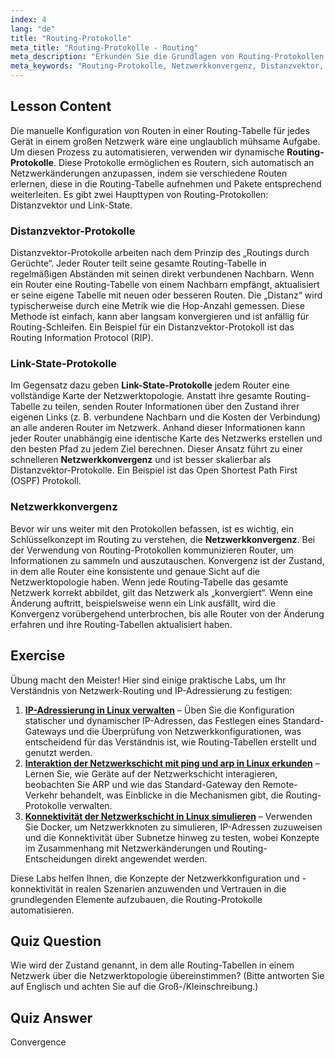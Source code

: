 ```yaml
---
index: 4
lang: "de"
title: "Routing-Protokolle"
meta_title: "Routing-Protokolle - Routing"
meta_description: "Erkunden Sie die Grundlagen von Routing-Protokollen im Linux-Netzwerk. Dieser Leitfaden behandelt Distanzvektor- und Link-State-Protokolle, Netzwerkkonvergenz und wie Router Routing-Tabellen erstellen und pflegen. Ein perfektes Tutorial für Anfänger."
meta_keywords: "Routing-Protokolle, Netzwerkkonvergenz, Distanzvektor, Link State, Linux-Netzwerk, Routing-Tabelle, Netzwerk-Tutorial, Anfänger-Leitfaden, Router-Kommunikation"
---
```


## Lesson Content

Die manuelle Konfiguration von Routen in einer Routing-Tabelle für jedes Gerät in einem großen Netzwerk wäre eine unglaublich mühsame Aufgabe. Um diesen Prozess zu automatisieren, verwenden wir dynamische **Routing-Protokolle**. Diese Protokolle ermöglichen es Routern, sich automatisch an Netzwerkänderungen anzupassen, indem sie verschiedene Routen erlernen, diese in die Routing-Tabelle aufnehmen und Pakete entsprechend weiterleiten. Es gibt zwei Haupttypen von Routing-Protokollen: Distanzvektor und Link-State.

### Distanzvektor-Protokolle

Distanzvektor-Protokolle arbeiten nach dem Prinzip des „Routings durch Gerüchte“. Jeder Router teilt seine gesamte Routing-Tabelle in regelmäßigen Abständen mit seinen direkt verbundenen Nachbarn. Wenn ein Router eine Routing-Tabelle von einem Nachbarn empfängt, aktualisiert er seine eigene Tabelle mit neuen oder besseren Routen. Die „Distanz“ wird typischerweise durch eine Metrik wie die Hop-Anzahl gemessen. Diese Methode ist einfach, kann aber langsam konvergieren und ist anfällig für Routing-Schleifen. Ein Beispiel für ein Distanzvektor-Protokoll ist das Routing Information Protocol (RIP).

### Link-State-Protokolle

Im Gegensatz dazu geben **Link-State-Protokolle** jedem Router eine vollständige Karte der Netzwerktopologie. Anstatt ihre gesamte Routing-Tabelle zu teilen, senden Router Informationen über den Zustand ihrer eigenen Links (z. B. verbundene Nachbarn und die Kosten der Verbindung) an alle anderen Router im Netzwerk. Anhand dieser Informationen kann jeder Router unabhängig eine identische Karte des Netzwerks erstellen und den besten Pfad zu jedem Ziel berechnen. Dieser Ansatz führt zu einer schnelleren **Netzwerkkonvergenz** und ist besser skalierbar als Distanzvektor-Protokolle. Ein Beispiel ist das Open Shortest Path First (OSPF) Protokoll.

### Netzwerkkonvergenz

Bevor wir uns weiter mit den Protokollen befassen, ist es wichtig, ein Schlüsselkonzept im Routing zu verstehen, die **Netzwerkkonvergenz**. Bei der Verwendung von Routing-Protokollen kommunizieren Router, um Informationen zu sammeln und auszutauschen. Konvergenz ist der Zustand, in dem alle Router eine konsistente und genaue Sicht auf die Netzwerktopologie haben. Wenn jede Routing-Tabelle das gesamte Netzwerk korrekt abbildet, gilt das Netzwerk als „konvergiert“. Wenn eine Änderung auftritt, beispielsweise wenn ein Link ausfällt, wird die Konvergenz vorübergehend unterbrochen, bis alle Router von der Änderung erfahren und ihre Routing-Tabellen aktualisiert haben.

## Exercise

Übung macht den Meister! Hier sind einige praktische Labs, um Ihr Verständnis von Netzwerk-Routing und IP-Adressierung zu festigen:

1.  **[IP-Adressierung in Linux verwalten](https://labex.io/de/labs/comptia-manage-ip-addressing-in-linux-592736)** – Üben Sie die Konfiguration statischer und dynamischer IP-Adressen, das Festlegen eines Standard-Gateways und die Überprüfung von Netzwerkkonfigurationen, was entscheidend für das Verständnis ist, wie Routing-Tabellen erstellt und genutzt werden.
2.  **[Interaktion der Netzwerkschicht mit ping und arp in Linux erkunden](https://labex.io/de/labs/comptia-explore-network-layer-interaction-with-ping-and-arp-in-linux-592746)** – Lernen Sie, wie Geräte auf der Netzwerkschicht interagieren, beobachten Sie ARP und wie das Standard-Gateway den Remote-Verkehr behandelt, was Einblicke in die Mechanismen gibt, die Routing-Protokolle verwalten.
3.  **[Konnektivität der Netzwerkschicht in Linux simulieren](https://labex.io/de/labs/comptia-simulate-network-layer-connectivity-in-linux-592752)** – Verwenden Sie Docker, um Netzwerkknoten zu simulieren, IP-Adressen zuzuweisen und die Konnektivität über Subnetze hinweg zu testen, wobei Konzepte im Zusammenhang mit Netzwerkänderungen und Routing-Entscheidungen direkt angewendet werden.

Diese Labs helfen Ihnen, die Konzepte der Netzwerkkonfiguration und -konnektivität in realen Szenarien anzuwenden und Vertrauen in die grundlegenden Elemente aufzubauen, die Routing-Protokolle automatisieren.

## Quiz Question

Wie wird der Zustand genannt, in dem alle Routing-Tabellen in einem Netzwerk über die Netzwerktopologie übereinstimmen? (Bitte antworten Sie auf Englisch und achten Sie auf die Groß-/Kleinschreibung.)

## Quiz Answer

Convergence
